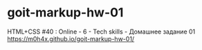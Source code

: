 # goit-markup-hw-01
HTML+CSS #40 : Online - 6 - Tech skills - Домашнее задание 01
https://m0h4x.github.io/goit-markup-hw-01/
